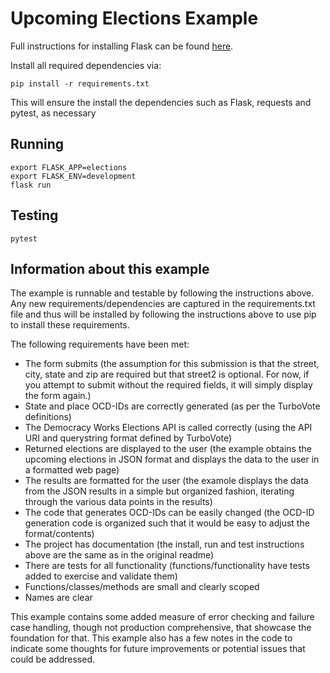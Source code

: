 # Upcoming Elections Example
Full instructions for installing Flask can be found [here](http://flask.pocoo.org/docs/1.0/installation/).

Install all required dependencies via:

```
pip install -r requirements.txt
```

This will ensure the install the dependencies such as Flask, requests and pytest, as necessary

## Running

```
export FLASK_APP=elections
export FLASK_ENV=development
flask run
```

## Testing

```
pytest
```

## Information about this example

The example is runnable and testable by following the instructions above. Any new requirements/dependencies are captured in the requirements.txt file and thus will be installed by following the instructions above to use pip to install these requirements. 

The following requirements have been met:
* The form submits  (the assumption for this submission is that the street, city, state and zip are required but that street2 is optional. For now, if you attempt to submit without the required fields, it will simply display the form again.)
* State and place OCD-IDs are correctly generated (as per the TurboVote definitions)
* The Democracy Works Elections API is called correctly (using the API URI and querystring format defined by TurboVote)
* Returned elections are displayed to the user (the example obtains the upcoming elections in JSON format and displays the data to the user in a formatted web page)
* The results are formatted for the user (the examole displays the data from the JSON results in a simple but organized fashion, iterating through the various data points in the results)
* The code that generates OCD-IDs can be easily changed (the OCD-ID generation code is organized such that it would be easy to adjust the format/contents)
* The project has documentation (the install, run and test instructions above are the same as in the original readme)
* There are tests for all functionality (functions/functionality have tests added to exercise and validate them)
* Functions/classes/methods are small and clearly scoped
* Names are clear

This example contains some added  measure of error checking and failure case handling, though not production comprehensive, that showcase the foundation for that.
This example also has a few notes in the code to indicate some thoughts for future improvements or potential issues that could be addressed.



